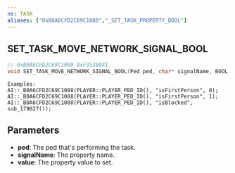 ```yaml
---
ns: TASK
aliases: ["0xB0A6CFD2C69C1088","_SET_TASK_PROPERTY_BOOL"]
---
```

## SET_TASK_MOVE_NETWORK_SIGNAL_BOOL

```c
// 0xB0A6CFD2C69C1088 0xF3538041
void SET_TASK_MOVE_NETWORK_SIGNAL_BOOL(Ped ped, char* signalName, BOOL value);
```

```
Examples:  
AI::_B0A6CFD2C69C1088(PLAYER::PLAYER_PED_ID(), "isFirstPerson", 0);  
AI::_B0A6CFD2C69C1088(PLAYER::PLAYER_PED_ID(), "isFirstPerson", 1);  
AI::_B0A6CFD2C69C1088(PLAYER::PLAYER_PED_ID(), "isBlocked", sub_179027());  
```

## Parameters
* **ped**: The ped that's performing the task.
* **signalName**: The property name.
* **value**: The property value to set.

